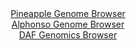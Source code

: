 <div id="Pineapple_Genome_Browser" align="center">
  <a href="https://igv.org/app/?sessionURL=blob:zZJfb9owFMW_i6VWmxSSOCnkj1RN0FKasbYQoLBWVeQkTrDq2JnthALiu8.rNu1llcrDpkl.sK.ufc85_u1Bi4UknIEQOCbsmhACA8g138xQVVN8iyosQVggKrEBBC6wwCzDINyDAkmFFvEXfXOtVC1DyyKq7lSIldyUrokqtOMMbaSZ8cq64JSilAukuJDWQKCWW6RsOxucoro29WzX7Fo5UshCtF5zJrlVY1YmG_1e8quUlJjxCidVQxV5FZBoPVpjbhboU38562cZlnKMt1F.3h9H_Xt3uHgY9S4eFnfXy0VveTojJUOqEfh88Hk8jEZOtoumZSrjSZvH7pDIvrzOTtzL0.FLTQSW59CDAfR96Pk6GMJy_PI_edaLHOkb16OJuENX85sFphf30C9p4Q1L2JP.H30H4GAAyrNGcwCytfBCaBuu3TO6Tq_zYwt9w7YDnY7gBISPTwZQAmXPuv1xD9S21rQAib81r.AYgIscCxB2AtvWIwKne.ad2UEAD8YeNIL.vWivFnHg2U7fcXpJQajSKOeJZLU0EWNmmxVmuTsyy9gZRemNw1er.bTKs80Arqb60N5Gz29kaQA9.vX7tNH3KPon1L1HiKnSY1Hzm6j25jZrV81VnJ7NHBlfTvJoe.IMnr..GdBx4RRcVEjpfl3Rx5.8tUgQxJQutESSlFCitkudI9.AEDquxhZknHLNIRBl.sE2bAN27Y._8XQPT4fv">Pineapple Genome Browser</a>
</div>
<div id="Alphonso_Genome_Browser" align="center">
  <a href="https://igv.org/app/?sessionURL=blob:zZJfT9swFMW_iyXQJrmJndCWREJTy6D_GKta0kARitzESS0S29hOSqn63WfQpr0wiT5smuQH..ra95yfzw40VGkmOAiB5.C2gzGAQK_FZk4qWdJrUlENwpyUmkKgaE4V5SkF4Q7kRBsSza7szbUxUoeuy4xsVYQXwtG.QyryIjjZaCcVlXsuypKshCJGKO32FWmEy4qmtaErIqVjZ_tO282IIS4p5VpwLVxJeZFs7HvJr1JSUC4qmlR1adibgMTqsRozJydfevG8l6ZU6wndjrKz3mTUW_gX0XLQOV9G34dx1ImP56zgxNSKnvlTPh8Ob_3odLXsD6UKppOb.WDWr3Bx5H89vniWTFF9hrs48HzsY2TBMJ7R5__Js13sQN.8jqOrbJFOBtMjrx8HuG6fl8WYPE22evSucwz2EJQirW0SQLpW3RAj6KMObHud1usWn0KEAstHCQbC.wcIjCLpo22_3wGzlTYvQNOn.i06EAiVUQXCVoCQHRF47ZPuCQoCvIc7UKvy78G9jGZBF3k9z.skOSuNDXOWaC61Qzh3mjR3ipcDaeYnrxDFdjyu8vHA7hd5NVqv_UdvIE8X6A88IbDj3z7Rmv2Iqn.SvY8Icczq0MDdxHeNWpLLb_m2soCuZ3w6fry9XuRyae7eBeRZu4fByYWqiLH9tmKPPzPXEMUIN7bQMM1WrGRmG1uOYgNCbCchCFJRCptFoIrVJwQRxG30.XdE_f3D_gc-">Alphonso Genome Browser</a>
</div>


<div id="DAF_Genomics_Browser" align="center">
  <a href="https://ink-blot.github.io/?sessionURL=blob:tZFta9swEMe_y0H6ynYs2XFsQxjOmm5Jlg2auukDJSi2HHu1LU.Sm7Qh3703r2OwUcagAz0d9_A_3e8AD1yqQtQQArXIwCIEDFC52C1Z1ZT8M6u4gjBjpeIGSJ5xyeuEQ3iAjCnN4vNPmJlr3aiw309ZZm55LaoiUZZyLNaYSrQ65xhqUotV7EnUbKesRFQYrFmflU0uaiX6LEm4Uqbdb3i9Xe8YHj99664kX1dtqYtOdY1NYGOplTHstqhTvv9LI_9BGVfxLlotoy5_zh.n6SiaT6NLZxLffPDe38RfPq5ib3WyLLY1063kI3ujJmIzv3_Y0h4dZ8ury0Xij.V342vco2eLnnN6Mtk3heRqRIYkIL5P_AEcDShF0iIISHJJQuIaQ.ob1HXNl6cz8HASUhQQ3t4ZoCVL7jH89gD6sUFcoPi3tiNngJAplxCagW2jREAH7tC1g4AcjQO0snxjnmfxeTC0aUSpZ21YhfpZUXZDRKE_nW8F87fKuP8V1myFWGYLx9Z4P0WzhTcZu3vpnF5fza4vpq.gMuDVr2VCVkyj64f5AoaVqFjxWv8i4xzvjs8-">DAF Genomics Browser</a>
</div>
